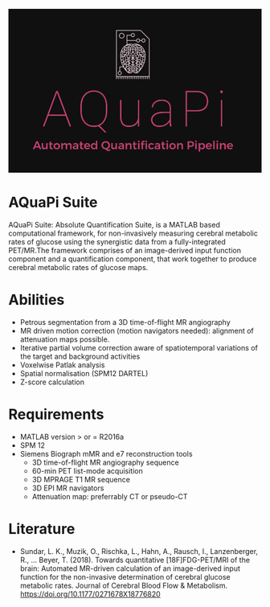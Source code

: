 ![AQuaPi-Logo](AQuaPi-Logo.png)

# AQuaPi Suite

AQuaPi Suite: Absolute Quantification Suite, is a MATLAB based computational framework, for non-invasively measuring cerebral metabolic rates of glucose using the synergistic data from a fully-integrated PET/MR.The framework comprises of an image-derived input function component and a quantification component, that work together to produce cerebral metabolic rates of glucose maps.

# Abilities

- Petrous segmentation from a 3D time-of-flight MR angiography
- MR driven motion correction (motion navigators needed): alignment of attenuation maps possible.
- Iterative partial volume correction aware of spatiotemporal variations of the target and background activities
- Voxelwise Patlak analysis
- Spatial normalisation (SPM12 DARTEL)
- Z-score calculation

# Requirements

- MATLAB version > or = R2016a 
- SPM 12 
- Siemens Biograph mMR and e7 reconstruction tools
  - 3D time-of-flight MR angiography sequence
  - 60-min PET list-mode acquisition
  - 3D MPRAGE T1 MR sequence
  - 3D EPI MR navigators  
  - Attenuation map: preferrably CT or pseudo-CT

# Literature

- Sundar, L. K., Muzik, O., Rischka, L., Hahn, A., Rausch, I., Lanzenberger, R., … Beyer, T. (2018). Towards quantitative [18F]FDG-PET/MRI of the brain: Automated MR-driven calculation of an image-derived input function for the non-invasive determination of cerebral glucose metabolic rates. Journal of Cerebral Blood Flow & Metabolism. https://doi.org/10.1177/0271678X18776820
